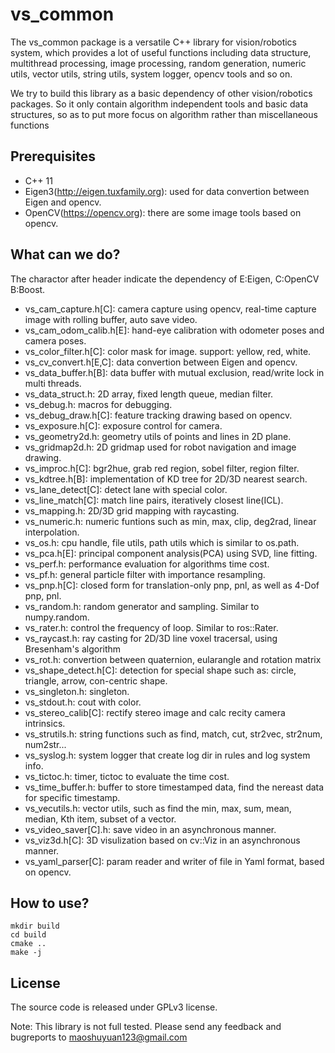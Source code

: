 # vs_common
The vs_common package is a versatile C++ library for vision/robotics system, which provides a lot of useful functions including data structure, multithread processing, image processing, random generation, numeric utils, vector utils, string utils, system logger, opencv tools and so on.

We try to build this library as a basic dependency of other vision/robotics packages. So it only contain algorithm independent tools and basic data structures, so as to put more focus on algorithm rather than miscellaneous functions

## Prerequisites
- C++ 11
- Eigen3(http://eigen.tuxfamily.org): used for data convertion between Eigen and opencv.
- OpenCV(https://opencv.org): there are some image tools based on opencv.

## What can we do?
The charactor after header indicate the dependency of E:Eigen, C:OpenCV B:Boost.
- vs_cam_capture.h[C]: camera capture using opencv, real-time capture image with rolling buffer, auto save video.
- vs_cam_odom_calib.h[E]: hand-eye calibration with odometer poses and camera poses.
- vs_color_filter.h[C]: color mask for image. support: yellow, red, white.
- vs_cv_convert.h[E,C]: data convertion between Eigen and opencv.
- vs_data_buffer.h[B]: data buffer with mutual exclusion, read/write lock in multi threads.
- vs_data_struct.h: 2D array, fixed length queue, median filter.
- vs_debug.h: macros for debugging.
- vs_debug_draw.h[C]: feature tracking drawing based on opencv.
- vs_exposure.h[C]: exposure control for camera.
- vs_geometry2d.h: geometry utils of points and lines in 2D plane.
- vs_gridmap2d.h: 2D gridmap used for robot navigation and image drawing.
- vs_improc.h[C]: bgr2hue, grab red region, sobel filter, region filter.
- vs_kdtree.h[B]: implementation of KD tree for 2D/3D nearest search.
- vs_lane_detect[C]: detect lane with special color.
- vs_line_match[C]: match line pairs, iteratively closest line(ICL).
- vs_mapping.h: 2D/3D grid mapping with raycasting.
- vs_numeric.h: numeric funtions such as min, max, clip, deg2rad, linear interpolation.
- vs_os.h: cpu handle, file utils, path utils which is similar to os.path.
- vs_pca.h[E]: principal component analysis(PCA) using SVD, line fitting.
- vs_perf.h: performance evaluation for algorithms time cost.
- vs_pf.h: general particle filter with importance resampling.
- vs_pnp.h[C]: closed form for translation-only pnp, pnl, as well as 4-Dof pnp, pnl.
- vs_random.h: random generator and sampling. Similar to numpy.random.
- vs_rater.h: control the frequency of loop. Similar to ros::Rater.
- vs_raycast.h: ray casting for 2D/3D line voxel tracersal, using Bresenham's algorithm
- vs_rot.h: convertion between quaternion, eularangle and rotation matrix
- vs_shape_detect.h[C]: detection for special shape such as: circle, triangle, arrow, con-centric shape.
- vs_singleton.h: singleton.
- vs_stdout.h: cout with color.
- vs_stereo_calib[C]: rectify stereo image and calc recity camera intrinsics.
- vs_strutils.h: string functions such as find, match, cut, str2vec, str2num, num2str...
- vs_syslog.h: system logger that create log dir in rules and log system info.
- vs_tictoc.h: timer, tictoc to evaluate the time cost.
- vs_time_buffer.h: buffer to store timestamped data, find the nereast data for specific timestamp.
- vs_vecutils.h: vector utils, such as find the min, max, sum, mean, median, Kth item, subset of a vector. 
- vs_video_saver[C].h: save video in an asynchronous manner.
- vs_viz3d.h[C]: 3D visulization based on cv::Viz in an asynchronous manner.
- vs_yaml_parser[C]: param reader and writer of file in Yaml format, based on opencv.


## How to use?
```
mkdir build
cd build
cmake ..
make -j
```

## License
The source code is released under GPLv3 license.

Note: This library is not full tested. Please send any feedback and bugreports to maoshuyuan123@gmail.com
